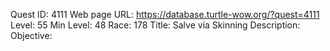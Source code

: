 Quest ID: 4111
Web page URL: https://database.turtle-wow.org/?quest=4111
Level: 55
Min Level: 48
Race: 178
Title: Salve via Skinning
Description: 
Objective: 
